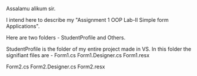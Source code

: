 Assalamu alikum sir.

I intend here to describe my "Assignment 1 OOP Lab-II Simple form Applications".

Here are two folders - StudentProfile and Others.

StudentProfile is the folder of my entire project made in VS. In this folder the signifiant files are -
Form1.cs
Form1.Designer.cs
Form1.resx

Form2.cs
Form2.Designer.cs
Form2.resx



